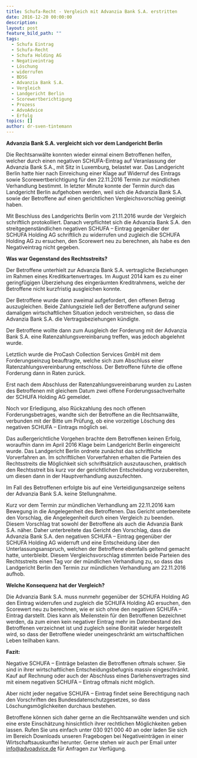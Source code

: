 ```yaml
---
title: Schufa-Recht - Vergleich mit Advanzia Bank S.A. erstritten
date: 2016-12-20 00:00:00
description:
layout: post
feature_bild_path: ""
tags:
  - Schufa Eintrag
  - Schufa-Recht
  - Schufa Holding AG
  - Negativeintrag
  - Löschung
  - widerrufen
  - BDSG
  - Advanzia Bank S.A.
  - Vergleich
  - Landgericht Berlin
  - Scorewertberichtigung
  - Prozess
  - AdvoAdvice
  - Erfolg
topics: []
author: dr-sven-tintemann
---
```



**Advanzia Bank S.A. vergleicht sich vor dem Landgericht Berlin**

Die Rechtsanwälte konnten wieder einmal einem Betroffenen helfen, welcher durch einen negativen SCHUFA-Eintrag auf Veranlassung der Advanzia Bank S.A., mit Sitz in Luxemburg, belastet war. Das Landgericht Berlin hatte hier nach Einreichung einer Klage auf Widerruf des Eintrags sowie Scorewertberichtigung für den 22.11.2016 Termin zur mündlichen Verhandlung bestimmt. In letzter Minute konnte der Termin durch das Landgericht Berlin aufgehoben werden, weil sich die Advanzia Bank S.A. sowie der Betroffene auf einen gerichtlichen Vergleichsvorschlag geeinigt haben.

Mit Beschluss des Landgerichts Berlin vom 21.11.2016 wurde der Vergleich schriftlich protokolliert. Danach verpflichtet sich die Advanzia Bank S.A. den streitgegenständlichen negativen SCHUFA – Eintrag gegenüber der SCHUFA Holding AG schriftlich zu widerrufen und zugleich die SCHUFA Holding AG zu ersuchen, den Scorewert neu zu berechnen, als habe es den Negativeintrag nicht gegeben.

**Was war Gegenstand des Rechtsstreits?**

Der Betroffene unterhielt zur Advanzia Bank S.A. vertragliche Beziehungen im Rahmen eines Kreditkartenvertrages. Im August 2014 kam es zu einer geringfügigen Überziehung des eingeräumten Kreditrahmens, welche der Betroffene nicht kurzfristig ausgleichen konnte.

Der Betroffene wurde dann zweimal aufgefordert, den offenen Betrag auszugleichen. Beide Zahlungsziele ließ der Betroffene aufgrund seiner damaligen wirtschaftlichen Situation jedoch verstreichen, so dass die Advanzia Bank S.A. die Vertragsbeziehungen kündigte.

Der Betroffene wollte dann zum Ausgleich der Forderung mit der Advanzia Bank S.A. eine Ratenzahlungsvereinbarung treffen, was jedoch abgelehnt wurde.

Letztlich wurde die ProCash Collection Services GmbH mit dem Forderungseinzug beauftragte, welche sich zum Abschluss einer Ratenzahlungsvereinbarung entschloss. Der Betroffene führte die offene Forderung dann in Raten zurück.

Erst nach dem Abschluss der Ratenzahlungsvereinbarung wurden zu Lasten des Betroffenen mit gleichem Datum zwei offene Forderungssachverhalte der SCHUFA Holding AG gemeldet.

Noch vor Erledigung, also Rückzahlung des noch offenen Forderungsbetrages, wandte sich der Betroffene an die Rechtsanwälte, verbunden mit der Bitte um Prüfung, ob eine vorzeitige Löschung des negativen SCHUFA – Eintrags möglich sei.

Das außergerichtliche Vorgehen brachte dem Betroffenen keinen Erfolg, woraufhin dann im April 2016 Klage beim Landgericht Berlin eingereicht wurde. Das Landgericht Berlin ordnete zunächst das schriftliche Vorverfahren an. Im schriftlichen Vorverfahren erhalten die Parteien des Rechtsstreits die Möglichkeit sich schriftsätzlich auszutauschen, praktisch den Rechtsstreit bis kurz vor der gerichtlichen Entscheidung vorzubereiten, um diesen dann in der Hauptverhandlung auszufechten.

Im Fall des Betroffenen erfolgte bis auf eine Verteidigungsanzeige seitens der Advanzia Bank S.A. keine Stellungnahme.

Kurz vor dem Termin zur mündlichen Verhandlung am 22.11.2016 kam Bewegung in die Angelegenheit des Betroffenen. Das Gericht unterbereitete den Vorschlag, die Angelegenheit durch einen Vergleich zu beenden. Diesem Vorschlag trat sowohl der Betroffene als auch die Advanzia Bank S.A. näher. Daher unterbreitete das Gericht den Vorschlag, dass die Advanzia Bank S.A. den negativen SCHUFA – Eintrag gegenüber der SCHUFA Holding AG widerruft und eine Entscheidung über den Unterlassungsanspruch, welchen der Betroffene ebenfalls geltend gemacht hatte, unterbleibt. Diesem Vergleichsvorschlag stimmten beide Parteien des Rechtsstreits einen Tag vor der mündlichen Verhandlung zu, so dass das Landgericht Berlin den Termin zur mündlichen Verhandlung am 22.11.2016 aufhob.

**Welche Konsequenz hat der Vergleich?**

Die Advanzia Bank S.A. muss nunmehr gegenüber der SCHUFA Holding AG den Eintrag widerrufen und zugleich die SCHUFA Holding AG ersuchen, den Scorewert neu zu berechnen, wie er sich ohne den negativen SCHUFA – Eintrag darstellt. Dies kann als Meilenstein für den Betroffenen bezeichnet werden, da zum einen kein negativer Eintrag mehr im Datenbestand des Betroffenen verzeichnet ist und zugleich seine Bonität wieder hergestellt wird, so dass der Betroffene wieder uneingeschränkt am wirtschaftlichen Leben teilhaben kann.

**Fazit:**

Negative SCHUFA – Einträge belasten die Betroffenen oftmals schwer. Sie sind in ihrer wirtschaftlichen Entscheidungsbefugnis massiv eingeschränkt. Kauf auf Rechnung oder auch der Abschluss eines Darlehensvertrages sind mit einem negativen SCHUFA – Eintrag oftmals nicht möglich.

Aber nicht jeder negative SCHUFA – Eintrag findet seine Berechtigung nach den Vorschriften des Bundesdatenschutzgesetzes, so dass Löschungsmöglichkeiten durchaus bestehen.

Betroffene können sich daher gerne an die Rechtsanwälte wenden und sich eine erste Einschätzung hinsichtlich ihrer rechtlichen Möglichkeiten geben lassen. Rufen Sie uns einfach unter 030 921 000 40 an oder laden Sie sich im Bereich Downloads unseren Fragebogen bei Negativeinträgen in einer Wirtschaftsauskunftei herunter. Gerne stehen wir auch per Email unter info@advoadvice.de für Anfragen zur Verfügung.